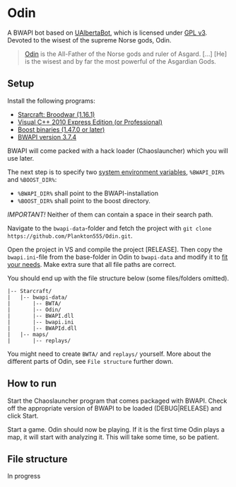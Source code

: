 Odin
====

A BWAPI bot based on [UAlbertaBot](http://code.google.com/p/ualbertabot/), which is licensed under [GPL v3](http://www.gnu.org/licenses/gpl.html). 
Devoted to the wisest of the supreme Norse gods, Odin.

> [Odin](http://www.comicvine.com/odin/4005-3507/) is the All-Father of the Norse gods and ruler of Asgard. [...] [He] is the wisest and by far the most powerful of the Asgardian Gods.


Setup
----

Install the following programs:

* [Starcraft: Broodwar (1.16.1)](http://us.blizzard.com/en-us/games/sc/)
* [Visual C++ 2010 Express Edition (or Professional)](http://www.visualstudio.com/downloads/download-visual-studio-vs#d-2010-express)
* [Boost binaries (1.47.0 or later)](http://sourceforge.net/projects/boost/files/boost-binaries/1.55.0/boost_1_55_0-msvc-9.0-32.exe/download)
* [BWAPI version 3.7.4](http://code.google.com/p/bwapi/downloads/list)

BWAPI will come packed with a hack loader (Chaoslauncher) which you will use later.

The next step is to specify two [system environment variables](http://code.google.com/p/ualbertabot/wiki/Instructions#Prerequisites), `%BWAPI_DIR%` and `%BOOST_DIR%`:
* `%BWAPI_DIR%` shall point to the BWAPI-installation 
* `%BOOST_DIR%` shall point to the boost directory.

_IMPORTANT!_ Neither of them can contain a space in their search path.

Navigate to the `bwapi-data`-folder and fetch the project with `git clone https://github.com/Plankton555/Odin.git`.

Open the project in VS and compile the project [RELEASE]. Then copy the `bwapi.ini`-file from the base-folder in Odin to `bwapi-data` and modify it to [fit your needs](http://code.google.com/p/bwapi/wiki/MenuAutomation). Make extra sure that all file paths are correct.

You should end up with the file structure below (some files/folders omitted).

    |-- Starcraft/
    |   |-- bwapi-data/
    |       |-- BWTA/
    |       |-- Odin/
    |       |-- BWAPI.dll
    |       |-- bwapi.ini
    |       |-- BWAPId.dll
    |   |-- maps/
    |       |-- replays/

You might need to create `BWTA/` and `replays/` yourself.
More about the different parts of Odin, see `File structure` further down.

How to run
----

Start the Chaoslauncher program that comes packaged with BWAPI. Check off the appropriate version of BWAPI to be loaded (DEBUG|RELEASE) and click Start.

Start a game. Odin should now be playing. If it is the first time Odin plays a map, it will start with analyzing it. This will take some time, so be patient.


File structure
----

In progress
